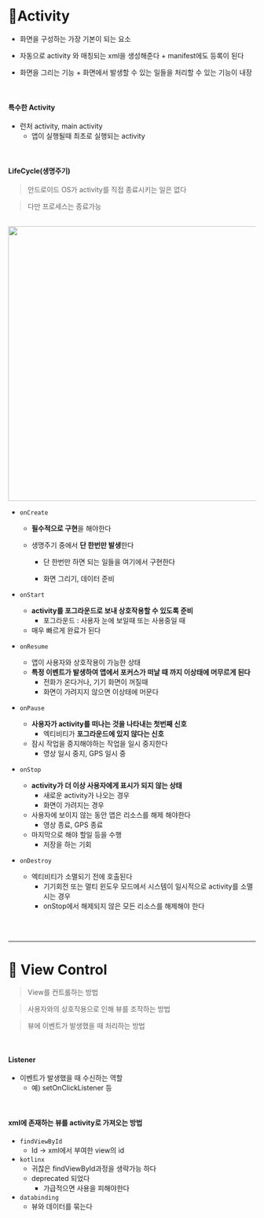# 📌Activity

* 화면을 구성하는 가장 기본이 되는 요소

* 자동으로 activity 와 매칭되는 xml을 생성해준다 + manifest에도 등록이 된다  

* 화면을 그리는 기능 + 화면에서 발생할 수 있는 일들을 처리할 수 있는 기능이 내장

<br>

#### 특수한 Activity

- 런처 activity, main activity
  - 앱이 실행될때 최초로 실행되는 activity

<br>

#### LifeCycle(생명주기)

> 안드로이드 OS가 activity를 직접 종료시키는 일은 없다

> 다만 프로세스는 종료가능

<br>

<img title="" src="file:///C:/Users/sohyun/AppData/Roaming/marktext/images/2022-11-09-10-24-20-image.png" alt="" width="558">

<br>

* `onCreate`
  
  * **필수적으로 구현**을 해야한다
  
  * 생명주기 중에서 **단 한번만 발생**한다
    
    * 단 한번만 하면 되는 일들을 여기에서 구현한다
    
    * 화면 그리기, 데이터 준비
- `onStart`
  
  - **activity를 포그라운드로 보내 상호작용할 수 있도록 준비**
    - 포그라운드 : 사용자 눈에 보일때 또는 사용중일 때
  - 매우 빠르게 완료가 된다

- `onResume`
  
  - 앱이 사용자와 상호작용이 가능한 상태
  - **특정 이벤트가 발생하여 앱에서 포커스가 떠날 때 까지 이상태에 머무르게 된다**
    - 전화가 온다거나, 기기 화면이 꺼질때
    - 화면이 가려지지 않으면 이상태에 머문다

- `onPause`
  
  - **사용자가 activity를 떠나는 것을 나타내는 첫번째 신호**
    - 엑티비티가 **포그라운드에 있지 않다는 신호**
  - 잠시 작업을 중지해야하는 작업을 일시 중지한다
    - 영상 일시 중지, GPS 일시 중

- `onStop`
  
  - **activity가 더 이상 사용자에게 표시가 되지 않는 상태**
    - 새로운 activity가 나오는 경우
    - 화면이 가려지는 경우
  - 사용자에 보이지 않는 동안 앱은 리소스를 해제 해야한다
    - 영상 종료, GPS 종료
  - 마지막으로 해야 할일 등을 수행
    - 저장을 하는 기회

- `onDestroy`
  
  - 엑티비티가 소멸되기 전에 호출된다
    - 기기회전 또는 멀티 윈도우 모드에서 시스템이 일시적으로 activity를 소멸시는 경우
    - onStop에서 해제되지 않은 모든 리소스를 해제해야 한다

<br>

<br>

---

# 📌 View Control

> View를 컨트롤하는 방법

> 사용자와의 상호작용으로 인해 뷰를 조작하는 방법

> 뷰에 이벤트가 발생했을 때 처리하는 방법

<br>

#### Listener

- 이벤트가 발생했을 때 수신하는 역할 
  - 예) setOnClickListener 등

<br>

#### xml에 존재하는 뷰를 activity로 가져오는 방법

- `findViewById`  
  - Id -> xml에서 부여한 view의 id  
- `kotlinx`  
  - 귀찮은 findViewById과정을 생략가능 하다  
  - deprecated 되었다  
    - 가급적으면 사용을 피해야한다  
- `databinding`  
  - 뷰와 데이터를 묶는다

